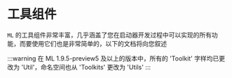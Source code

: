 # 工具组件

`ML` 的工具组件非常丰富，几乎涵盖了您在启动器开发过程中可以实现的所有功能，而要使用它们也是非常简单的，以下的文档将向您叙述

:::warning
在 ML 1.9.5-preview5 及以上的版本中，所有的 'Toolkit' 字样均已更改为 'Util'，命名空间也从 'Toolkits' 更改为 'Utils'
:::
